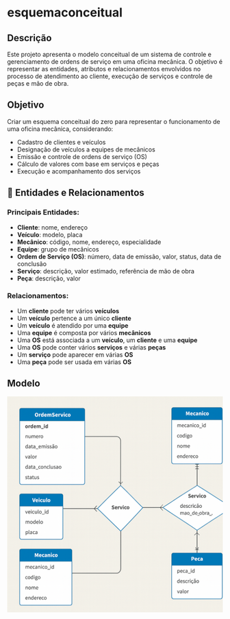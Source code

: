 # esquemaconceitual
## Descrição

Este projeto apresenta o modelo conceitual de um sistema de controle e gerenciamento de ordens de serviço em uma oficina mecânica. O objetivo é representar as entidades, atributos e relacionamentos envolvidos no processo de atendimento ao cliente, execução de serviços e controle de peças e mão de obra.

## Objetivo

Criar um esquema conceitual do zero para representar o funcionamento de uma oficina mecânica, considerando:

- Cadastro de clientes e veículos
- Designação de veículos a equipes de mecânicos
- Emissão e controle de ordens de serviço (OS)
- Cálculo de valores com base em serviços e peças
- Execução e acompanhamento dos serviços

## 🧠 Entidades e Relacionamentos

### Principais Entidades:

- **Cliente**: nome, endereço
- **Veículo**: modelo, placa
- **Mecânico**: código, nome, endereço, especialidade
- **Equipe**: grupo de mecânicos
- **Ordem de Serviço (OS)**: número, data de emissão, valor, status, data de conclusão
- **Serviço**: descrição, valor estimado, referência de mão de obra
- **Peça**: descrição, valor

### Relacionamentos:

- Um **cliente** pode ter vários **veículos**
- Um **veículo** pertence a um único **cliente**
- Um **veículo** é atendido por uma **equipe**
- Uma **equipe** é composta por vários **mecânicos**
- Uma **OS** está associada a um **veículo**, um **cliente** e uma **equipe**
- Uma **OS** pode conter vários **serviços** e várias **peças**
- Um **serviço** pode aparecer em várias **OS**
- Uma **peça** pode ser usada em várias **OS**

## Modelo
![Modelo](Esquema.png)


